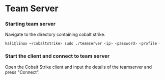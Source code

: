 # Team Server









### Starting team server

Navigate to the directory containing cobalt strike.

```bash
kali@linux ~/cobaltstrike> sudo ./teamserver <ip> <password> <profile (optional)>
```





### Start the client and connect to team server

Open the Cobalt Strike client and input the details of the teamserver and press "Connect".

<figure><img src="../../.gitbook/assets/Screenshot 2024-07-23 at 1.59.43 PM.png" alt=""><figcaption></figcaption></figure>

